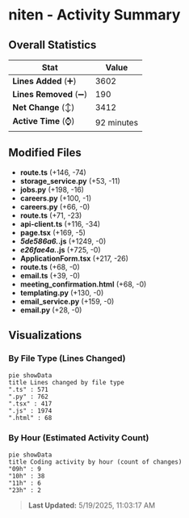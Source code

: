 # niten - Activity Summary 

## Overall Statistics

| Stat                   | Value                                                             |
| ---------------------- | ----------------------------------------------------------------- |
| **Lines Added** (➕)   | 3602                                          |
| **Lines Removed** (➖) | 190                                        |
| **Net Change** (↕)    | 3412                |
| **Active Time** (⌚)   | 92 minutes |


## Modified Files
- **route.ts** (+146, -74)
- **storage_service.py** (+53, -11)
- **jobs.py** (+198, -16)
- **careers.py** (+100, -1)
- **careers.py** (+66, -0)
- **route.ts** (+71, -23)
- **api-client.ts** (+116, -34)
- **page.tsx** (+169, -5)
- **_5de586a6._.js** (+1249, -0)
- **_e26fae4a._.js** (+725, -0)
- **ApplicationForm.tsx** (+217, -26)
- **route.ts** (+68, -0)
- **email.ts** (+39, -0)
- **meeting_confirmation.html** (+68, -0)
- **templating.py** (+130, -0)
- **email_service.py** (+159, -0)
- **email.py** (+28, -0)

## Visualizations

### By File Type (Lines Changed)

```mermaid
pie showData
title Lines changed by file type
".ts" : 571
".py" : 762
".tsx" : 417
".js" : 1974
".html" : 68
```

### By Hour (Estimated Activity Count)

```mermaid
pie showData
title Coding activity by hour (count of changes)
"09h" : 9
"10h" : 38
"11h" : 6
"23h" : 2
```


> **Last Updated:** 5/19/2025, 11:03:17 AM